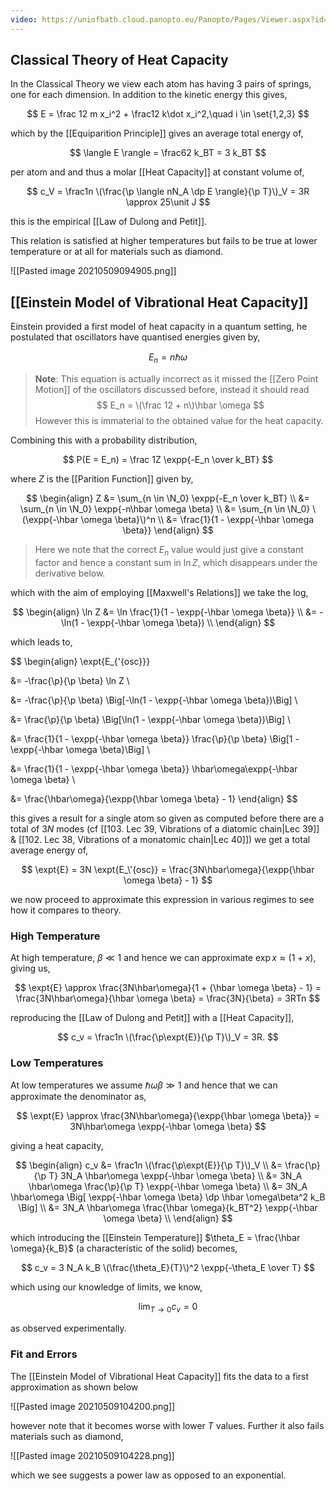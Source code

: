 ```yaml
---
video: https://uniofbath.cloud.panopto.eu/Panopto/Pages/Viewer.aspx?id=c262b39d-ff34-47b3-b3cf-ad0f0140604a
---
```


## Classical Theory of Heat Capacity

In the Classical Theory we view each atom has having 3 pairs of springs, one for each dimension. In addition to the kinetic energy this gives,

$$
E = \frac 12 m x_i^2 + \frac12 k\dot x_i^2,\quad i \in \set{1,2,3}
$$

which by the [[Equiparition Principle]] gives an average total energy of,

$$
\langle E \rangle = \frac62 k_BT = 3 k_BT
$$

per atom and and thus a molar [[Heat Capacity]] at constant volume of,

$$
c_V = \frac1n \(\frac{\p \langle nN_A \dp E \rangle}{\p T}\)_V = 3R \approx 25\unit J
$$

this is the empirical [[Law of Dulong and Petit]]. 

This relation is satisfied at higher temperatures but fails to be true at lower temperature or at all for materials such as diamond.

![[Pasted image 20210509094905.png]]

## [[Einstein Model of Vibrational Heat Capacity]]

Einstein provided a first model of heat capacity in a quantum setting, he postulated that oscillators have quantised energies given by,

$$
E_n = n\hbar \omega
$$

> **Note**: This equation is actually incorrect as it missed the [[Zero Point Motion]] of the oscillators discussed before, instead it should read
> $$
> E_n = \(\frac 12 + n\)\hbar \omega
> $$
> However this is immaterial to the obtained value for the heat capacity.

Combining this with a probability distribution,

$$
P(E = E_n) = \frac 1Z \expp{-E_n \over k_BT}
$$

where $Z$ is the [[Parition Function]] given by,

$$
\begin{align}
Z
&= \sum_{n \in \N_0} \expp{-E_n \over k_BT} \\
&= \sum_{n \in \N_0} \expp{-n\hbar \omega \beta} \\
&= \sum_{n \in \N_0} \(\expp{-\hbar \omega \beta}\)^n \\
&= \frac{1}{1 - \expp{-\hbar \omega \beta}}
\end{align}
$$

> Here we note that the correct $E_n$ value would just give a constant factor and hence a constant sum in $\ln Z$, which disappears under the derivative below.

which with the aim of employing [[Maxwell's Relations]] we take the log,

$$
\begin{align}
\ln Z
&= \ln \frac{1}{1 - \expp{-\hbar \omega \beta}} \\
&= -\ln(1 - \expp{-\hbar \omega \beta}) \\
\end{align}
$$

which leads to,

$$
\begin{align}
\expt{E_{\'{osc}}}

&= -\frac{\p}{\p \beta} \ln Z \\

&= -\frac{\p}{\p \beta} \Big[-\ln(1 - \expp{-\hbar \omega \beta})\Big] \\

&= \frac{\p}{\p \beta} \Big[\ln(1 - \expp{-\hbar \omega \beta})\Big] \\

&=
\frac{1}{1 - \expp{-\hbar \omega \beta}}
\frac{\p}{\p \beta} \Big[1 - \expp{-\hbar \omega \beta}\Big] \\

&=
\frac{1}{1 - \expp{-\hbar \omega \beta}}
\hbar\omega\expp{-\hbar \omega \beta} \\

&= \frac{\hbar\omega}{\expp{\hbar \omega \beta} - 1}
\end{align}
$$

this gives a result for a single atom so given as computed before there are a total of $3N$ modes (cf [[103. Lec 39, Vibrations of a diatomic chain|Lec 39]] & [[102. Lec 38, Vibrations of a monatomic chain|Lec 40]]) we get a total average energy of,

$$
\expt{E} = 3N \expt{E_\'{osc}} = \frac{3N\hbar\omega}{\expp{\hbar \omega \beta} - 1}
$$

we now proceed to approximate this expression in various regimes to see how it compares to theory. 

### High Temperature

At high temperature, $\beta \ll 1$ and hence we can approximate $\exp x \approx (1 + x)$, giving us,

$$
\expt{E}
\approx \frac{3N\hbar\omega}{1 + {\hbar \omega \beta} - 1} 
= \frac{3N\hbar\omega}{\hbar \omega \beta}
= \frac{3N}{\beta}
= 3RTn
$$

reproducing the [[Law of Dulong and Petit]] with a [[Heat Capacity]],

$$
c_v = \frac1n \(\frac{\p\expt{E}}{\p T}\)_V = 3R.
$$

### Low Temperatures

At low temperatures we assume $\hbar \omega \beta \gg 1$ and hence that we can approximate the denominator as,

$$
\expt{E}
\approx \frac{3N\hbar\omega}{\expp{\hbar \omega \beta}}
= 3N\hbar\omega \expp{-\hbar \omega \beta}
$$

giving a heat capacity,

$$
\begin{align}
c_v
&= \frac1n \(\frac{\p\expt{E}}{\p T}\)_V \\
&= \frac{\p}{\p T} 3N_A \hbar\omega \expp{-\hbar \omega \beta} \\
&= 3N_A \hbar\omega \frac{\p}{\p T} \expp{-\hbar \omega \beta} \\
&= 3N_A \hbar\omega \Big[
	\expp{-\hbar \omega \beta} \dp \hbar \omega\beta^2 k_B
\Big] \\
&= 3N_A \hbar\omega \frac{\hbar \omega}{k_BT^2} \expp{-\hbar \omega \beta} \\
\end{align}
$$

which introducing the [[Einstein Temperature]] $\theta_E = \frac{\hbar \omega}{k_B}$ (a characteristic of the solid) becomes,

$$
c_v = 3 N_A k_B \(\frac{\theta_E}{T}\)^2 \expp{-\theta_E \over T}
$$

which using our knowledge of limits, we know,

$$
\lim_{T \to 0} c_v = 0
$$

as observed experimentally.

### Fit and Errors

The [[Einstein Model of Vibrational Heat Capacity]] fits the data to a first approximation as shown below

![[Pasted image 20210509104200.png]]

however note that it becomes worse with lower $T$ values. Further it also fails materials such as diamond,

![[Pasted image 20210509104228.png]]

which we see suggests a power law as opposed to an exponential.
